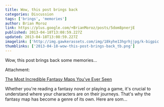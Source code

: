 ```yaml
---
title: Wow, this post brings back
categories: Discussion
tags: ['brings', 'memories']
author: Brian Moroz
link: https://plus.google.com/+BrianMoroz/posts/5dom8pnerjE
published: 2013-04-18T13:08:59.227Z
updated: 2013-04-18T13:08:59.227Z
imagelink: ['http://img.gawkerassets.com/img/18kyhe13hgrhjjpg/k-bigpic.jpg']
thumblinks: ['2013-04-18-wow-this-post-brings-back_tb.png']
---
```


Wow, this post brings back some memories...


Attachment:

<a href='http://io9.com/or-ankh-morpork-http-discworldtraveler-files-word-475348756'>The Most Incredible Fantasy Maps You've Ever Seen</a>


Whether you're reading a fantasy novel or playing a game, it's crucial to understand where your characters are on their journeys. That's why the fantasy map has become a genre of its own. Here are som...